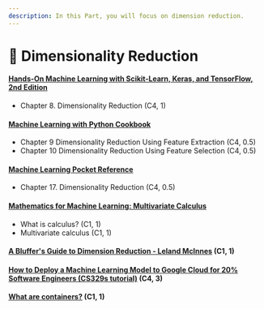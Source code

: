 ```yaml
---
description: In this Part, you will focus on dimension reduction.
---
```


# 🎲 Dimensionality Reduction

#### [Hands-On Machine Learning with Scikit-Learn, Keras, and TensorFlow, 2nd Edition](https://www.pdfdrive.com/handson-machine-learning-with-scikitlearn-and-tensorflow-2e-e189685098.html) <a href="#hands-on-machine-learning-with-scikit-learn-keras-and-tensorflow-2nd-edition" id="hands-on-machine-learning-with-scikit-learn-keras-and-tensorflow-2nd-edition"></a>

* Chapter 8. Dimensionality Reduction (C4, 1)

#### [Machine Learning with Python Cookbook](https://drive.google.com/file/d/1vM8FPZeeg1nBXSHAJ4c-tK05PVLCYrb2/view?usp=sharing) <a href="#machine-learning-with-python-cookbook" id="machine-learning-with-python-cookbook"></a>

* Chapter 9 Dimensionality Reduction Using Feature Extraction (C4, 0.5)
* Chapter 10 Dimensionality Reduction Using Feature Selection (C4, 0.5)

#### [Machine Learning Pocket Reference](https://books.google.com.et/books?id=RoirDwAAQBAJ\&printsec=frontcover\&redir\_esc=y#v=onepage\&q\&f=false) <a href="#machine-learning-pocket-reference" id="machine-learning-pocket-reference"></a>

* Chapter 17. Dimensionality Reduction (C4, 0.5)

#### [Mathematics for Machine Learning: Multivariate Calculus](https://www.coursera.org/learn/multivariate-calculus-machine-learning) <a href="#mathematics-for-machine-learning-multivariate-calculus" id="mathematics-for-machine-learning-multivariate-calculus"></a>

* What is calculus? (C1, 1)
* Multivariate calculus (C1, 1)

#### [A Bluffer's Guide to Dimension Reduction - Leland McInnes](https://www.youtube.com/watch?v=9iol3Lk6kyU) (C1, 1) <a href="#a-bluffers-guide-to-dimension-reduction---leland-mcinnes-c1-1" id="a-bluffers-guide-to-dimension-reduction---leland-mcinnes-c1-1"></a>

#### [How to Deploy a Machine Learning Model to Google Cloud for 20% Software Engineers (CS329s tutorial)](https://youtu.be/fw6NMQrYc6w) (C4, 3) <a href="#how-to-deploy-a-machine-learning-model-to-google-cloud-for-20-software-engineers-cs329s-tutorial-c4" id="how-to-deploy-a-machine-learning-model-to-google-cloud-for-20-software-engineers-cs329s-tutorial-c4"></a>

#### [What are containers?](https://www.cio.com/article/2924995/what-are-containers-and-why-do-you-need-them.html) (C1, 1) <a href="#what-are-containers-c1-1" id="what-are-containers-c1-1"></a>
